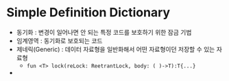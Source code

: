 # Simple Definition Dictionary

- 동기화 : 변경이 일어나면 안 되는 특정 코드를 보호하기 위한 잠금 기법
- 임계영역 : 동기화로 보호되는 코드
- 제네릭(Generic) : 데이터 자료형을 일반화해서 어떤 자료형이던 저장할 수 있는 자료형
  - `fun <T> lock(reLock: ReetrantLock, body: ( )->T):T{...}`
- 